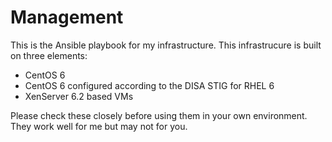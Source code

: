 Management
==========

This is the Ansible playbook for my infrastructure. This infrastrucure is built on three elements:

* CentOS 6 
* CentOS 6 configured according to the DISA STIG for RHEL 6
* XenServer 6.2 based VMs

Please check these closely before using them in your own environment. They work well for me but may not for you.



